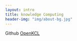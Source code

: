 ```yaml
---
layout: intro
title: knowledge Computing
header-img: "img/about-bg.jpg"
---
```


Github [OpenKCL](https://github.com/openklc)